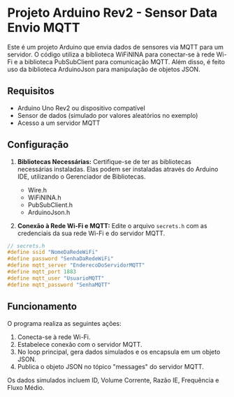 # Projeto Arduino Rev2 - Sensor Data Envio MQTT

Este é um projeto Arduino que envia dados de sensores via MQTT para um servidor. O código utiliza a biblioteca WiFiNINA para conectar-se à rede Wi-Fi e a biblioteca PubSubClient para comunicação MQTT. Além disso, é feito uso da biblioteca ArduinoJson para manipulação de objetos JSON.

## Requisitos

- Arduino Uno Rev2 ou dispositivo compatível
- Sensor de dados (simulado por valores aleatórios no exemplo)
- Acesso a um servidor MQTT

## Configuração

1. **Bibliotecas Necessárias:**
   Certifique-se de ter as bibliotecas necessárias instaladas. Elas podem ser instaladas através do Arduino IDE, utilizando o Gerenciador de Bibliotecas.
   - Wire.h
   - WiFiNINA.h
   - PubSubClient.h
   - ArduinoJson.h

2. **Conexão à Rede Wi-Fi e MQTT:**
   Edite o arquivo `secrets.h` com as credenciais da sua rede Wi-Fi e do servidor MQTT.

```cpp
// secrets.h
#define ssid "NomeDaRedeWiFi"
#define password "SenhaDaRedeWiFi"
#define mqtt_server "EnderecoDoServidorMQTT"
#define mqtt_port 1883
#define mqtt_user "UsuarioMQTT"
#define mqtt_password "SenhaMQTT"
```

## Funcionamento

O programa realiza as seguintes ações:

1. Conecta-se à rede Wi-Fi.
2. Estabelece conexão com o servidor MQTT.
3. No loop principal, gera dados simulados e os encapsula em um objeto JSON.
4. Publica o objeto JSON no tópico "messages" do servidor MQTT.

Os dados simulados incluem ID, Volume Corrente, Razão IE, Frequência e Fluxo Médio.
